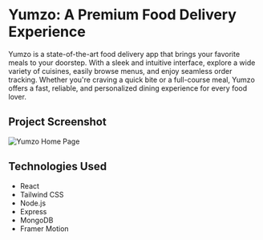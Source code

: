 # Yumzo: A Premium Food Delivery Experience

Yumzo is a state-of-the-art food delivery app that brings your favorite meals to your doorstep. With a sleek and intuitive interface, explore a wide variety of cuisines, easily browse menus, and enjoy seamless order tracking. Whether you're craving a quick bite or a full-course meal, Yumzo offers a fast, reliable, and personalized dining experience for every food lover.

## Project Screenshot
![Yumzo Home Page](https://github.com/user-attachments/assets/e934aec7-aa91-4c6c-bb1a-25973f80e366)

## Technologies Used
- React
- Tailwind CSS
- Node.js
- Express
- MongoDB
- Framer Motion
